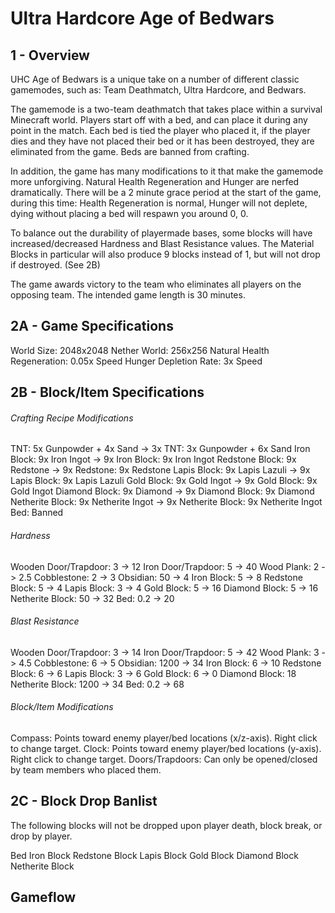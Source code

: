 # Ultra Hardcore Age of Bedwars

## 1 - Overview

UHC Age of Bedwars is a unique take on a number of different classic gamemodes, such as: Team Deathmatch, Ultra Hardcore, and Bedwars.

The gamemode is a two-team deathmatch that takes place within a survival Minecraft world. Players start off with a bed, and can place it during any point in the match. Each bed is tied the player who placed it, if the player dies and they have not placed their bed or it has been destroyed, they are eliminated from the game. Beds are banned from crafting.

In addition, the game has many modifications to it that make the gamemode more unforgiving. Natural Health Regeneration and Hunger are nerfed dramatically. There will be a 2 minute grace period at the start of the game, during this time: Health Regeneration is normal, Hunger will not deplete, dying without placing a bed will respawn you around 0, 0.

To balance out the durability of playermade bases, some blocks will have increased/decreased Hardness and Blast Resistance values. The Material Blocks in particular will also produce 9 blocks instead of 1, but will not drop if destroyed. (See 2B)

The game awards victory to the team who eliminates all players on the opposing team. The intended game length is 30 minutes.

## 2A - Game Specifications

World Size: 2048x2048
Nether World: 256x256
Natural Health Regeneration: 0.05x Speed
Hunger Depletion Rate: 3x Speed

## 2B - Block/Item Specifications

###### Crafting Recipe Modifications

TNT: 5x Gunpowder + 4x Sand -> 3x TNT: 3x Gunpowder + 6x Sand
Iron Block: 9x Iron Ingot -> 9x Iron Block: 9x Iron Ingot
Redstone Block: 9x Redstone -> 9x Redstone: 9x Redstone
Lapis Block: 9x Lapis Lazuli -> 9x Lapis Block: 9x Lapis Lazuli
Gold Block: 9x Gold Ingot -> 9x Gold Block: 9x Gold Ingot
Diamond Block: 9x Diamond -> 9x Diamond Block: 9x Diamond
Netherite Block: 9x Netherite Ingot -> 9x Netherite Block: 9x Netherite Ingot
Bed: Banned

###### Hardness

Wooden Door/Trapdoor: 3 -> 12
Iron Door/Trapdoor: 5 -> 40
Wood Plank: 2 -> 2.5
Cobblestone: 2 -> 3
Obsidian: 50 -> 4
Iron Block: 5 -> 8
Redstone Block: 5 -> 4
Lapis Block: 3 -> 4
Gold Block: 5 -> 16
Diamond Block: 5 -> 16
Netherite Block: 50 -> 32
Bed: 0.2 -> 20

###### Blast Resistance

Wooden Door/Trapdoor: 3 -> 14
Iron Door/Trapdoor: 5 -> 42
Wood Plank: 3 -> 4.5
Cobblestone: 6 -> 5
Obsidian: 1200 -> 34
Iron Block: 6 -> 10
Redstone Block: 6 -> 6
Lapis Block: 3 -> 6
Gold Block: 6 -> 0
Diamond Block: 18
Netherite Block: 1200 -> 34
Bed: 0.2 -> 68

###### Block/Item Modifications

Compass: Points toward enemy player/bed locations (x/z-axis). Right click to change target.
Clock: Points toward enemy player/bed locations (y-axis). Right click to change target.
Doors/Trapdoors: Can only be opened/closed by team members who placed them.

## 2C - Block Drop Banlist

The following blocks will not be dropped upon player death, block break, or drop by player.

Bed
Iron Block
Redstone Block
Lapis Block
Gold Block
Diamond Block
Netherite Block

## Gameflow